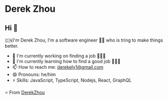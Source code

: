 # Derek Zhou

## Hi 👋

🇨🇳I'm Derek Zhou, I'm a software engineer 👨‍💻 who is tring to make things better.

- 🔭 I'm currently working on finding a job 🤣🤣🤣
- 🌱 I'm currently learning how to find a good job 🤣🤣🤣
- 📫 How to reach me: derekely1@gmail.com
- 😄 Pronouns: he/him
- ⚡ Skills: JavaScript, TypeScript, Nodejs, React, GraphQL

⭐️ From [DerekZhou](https://github.com/derekeeeeely)
